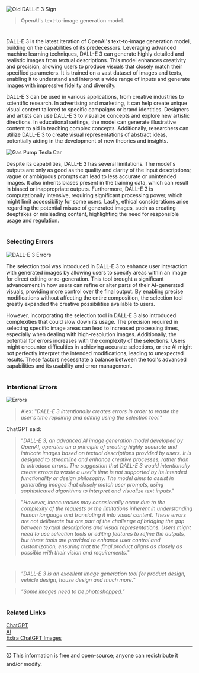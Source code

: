 ![Old DALL·E 3 Sign](https://github.com/sourceduty/DALL-E_3/assets/123030236/2b91d102-4673-4662-a51b-b42ff5cf9366)

> OpenAI's text-to-image generation model.
#

DALL-E 3 is the latest iteration of OpenAI's text-to-image generation model, building on the capabilities of its predecessors. Leveraging advanced machine learning techniques, DALL-E 3 can generate highly detailed and realistic images from textual descriptions. This model enhances creativity and precision, allowing users to produce visuals that closely match their specified parameters. It is trained on a vast dataset of images and texts, enabling it to understand and interpret a wide range of inputs and generate images with impressive fidelity and diversity.

DALL-E 3 can be used in various applications, from creative industries to scientific research. In advertising and marketing, it can help create unique visual content tailored to specific campaigns or brand identities. Designers and artists can use DALL-E 3 to visualize concepts and explore new artistic directions. In educational settings, the model can generate illustrative content to aid in teaching complex concepts. Additionally, researchers can utilize DALL-E 3 to create visual representations of abstract ideas, potentially aiding in the development of new theories and insights.

![Gas Pump Tesla Car](https://github.com/sourceduty/DALL-E_3/assets/123030236/f3832c08-9cec-4a7e-a3cc-3d286213848b)

Despite its capabilities, DALL-E 3 has several limitations. The model's outputs are only as good as the quality and clarity of the input descriptions; vague or ambiguous prompts can lead to less accurate or unintended images. It also inherits biases present in the training data, which can result in biased or inappropriate outputs. Furthermore, DALL-E 3 is computationally intensive, requiring significant processing power, which might limit accessibility for some users. Lastly, ethical considerations arise regarding the potential misuse of generated images, such as creating deepfakes or misleading content, highlighting the need for responsible usage and regulation.

#
### Selecting Errors

![DALL-E 3 Errors](https://github.com/user-attachments/assets/3bebea16-47d6-49f5-b811-267c14c32fb8)

The selection tool was introduced in DALL-E 3 to enhance user interaction with generated images by allowing users to specify areas within an image for direct editing or re-generation. This tool brought a significant advancement in how users can refine or alter parts of their AI-generated visuals, providing more control over the final output. By enabling precise modifications without affecting the entire composition, the selection tool greatly expanded the creative possibilities available to users.

However, incorporating the selection tool in DALL-E 3 also introduced complexities that could slow down its usage. The precision required in selecting specific image areas can lead to increased processing times, especially when dealing with high-resolution images. Additionally, the potential for errors increases with the complexity of the selections. Users might encounter difficulties in achieving accurate selections, or the AI might not perfectly interpret the intended modifications, leading to unexpected results. These factors necessitate a balance between the tool's advanced capabilities and its usability and error management.

#
### Intentional Errors

![Errors](https://github.com/user-attachments/assets/da326142-d142-4871-819e-f5771c675d06)

> Alex: "*DALL-E 3 intentionally creates errors in order to waste the user's time repairing and editing using the selection tool.*"

ChatGPT said:

> "*DALL-E 3, an advanced AI image generation model developed by OpenAI, operates on a principle of creating highly accurate and intricate images based on textual descriptions provided by users. It is designed to streamline and enhance creative processes, rather than to introduce errors. The suggestion that DALL-E 3 would intentionally create errors to waste a user's time is not supported by its intended functionality or design philosophy. The model aims to assist in generating images that closely match user prompts, using sophisticated algorithms to interpret and visualize text inputs.*"

> "*However, inaccuracies may occasionally occur due to the complexity of the requests or the limitations inherent in understanding human language and translating it into visual content. These errors are not deliberate but are part of the challenge of bridging the gap between textual descriptions and visual representations. Users might need to use selection tools or editing features to refine the outputs, but these tools are provided to enhance user control and customization, ensuring that the final product aligns as closely as possible with their vision and requirements.*"

#

> *"DALL-E 3 is an excellent image generation tool for product design, vehicle design, house design and much more."*

> *"Some images need to be photoshopped."*

#
### Related Links

[ChatGPT](https://github.com/sourceduty/ChatGPT)
<br>
[AI](https://github.com/sourceduty/ai)
<br>
[Extra ChatGPT Images](https://github.com/sourceduty/Extra_ChatGPT_Images)

***
🛈 This information is free and open-source; anyone can redistribute it and/or modify.
